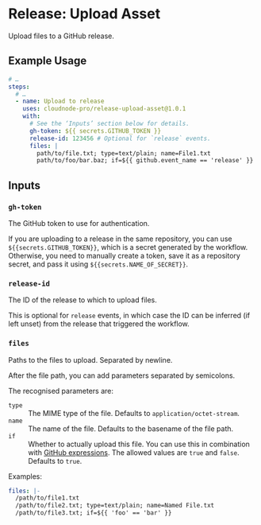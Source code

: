 # Release: Upload Asset

Upload files to a GitHub release.

## Example Usage

```yaml
# …
steps:
  # …
  - name: Upload to release
    uses: cloudnode-pro/release-upload-asset@1.0.1
    with:
      # See the ‘Inputs’ section below for details.
      gh-token: ${{ secrets.GITHUB_TOKEN }}
      release-id: 123456 # Optional for `release` events.
      files: |
        path/to/file.txt; type=text/plain; name=File1.txt
        path/to/foo/bar.baz; if=${{ github.event_name == 'release' }}
```

## Inputs

### `gh-token`

The GitHub token to use for authentication.

If you are uploading to a release in the same repository, you can use `${{secrets.GITHUB_TOKEN}}`, which is a secret
generated by the workflow. Otherwise, you need to manually create a token, save it as a repository secret, and pass it
using `${{secrets.NAME_OF_SECRET}}`.

### `release-id`

The ID of the release to which to upload files.

This is optional for `release` events, in which case the ID can be inferred (if left unset) from the release that
triggered the workflow.

### `files`

Paths to the files to upload. Separated by newline.

After the file path, you can add parameters separated by semicolons.

The recognised parameters are:

<dl>
    <dt><code>type</code></dt>
    <dd>The MIME type of the file. Defaults to <code>application/octet-stream</code>.
    <dt><code>name</code></dt>
    <dd>The name of the file. Defaults to the basename of the file path.</dd>
    <dt><code>if</code></dt>
    <dd>Whether to actually upload this file. You can use this in combination with
        <a href="https://docs.github.com/en/actions/writing-workflows/choosing-what-your-workflow-does/evaluate-expressions-in-workflows-and-actions">GitHub expressions</a>.
        The allowed values are <code>true</code> and <code>false</code>. Defaults to <code>true</code>.
</dd>
</dl>

Examples:

```yaml
files: |-
  /path/to/file1.txt
  /path/to/file2.txt; type=text/plain; name=Named File.txt
  /path/to/file3.txt; if=${{ 'foo' == 'bar' }}
```




